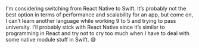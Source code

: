 I'm considering switching from React Native to Swift. It’s probably not the best option in terms of performance and scalability for an app, but come on, I can’t learn another language while working 9 to 5 and trying to pass university.
I’ll probably stick with React Native since it’s similar to programming in React and try not to cry too much when I have to deal with some native module stuff in Swift. 😅
